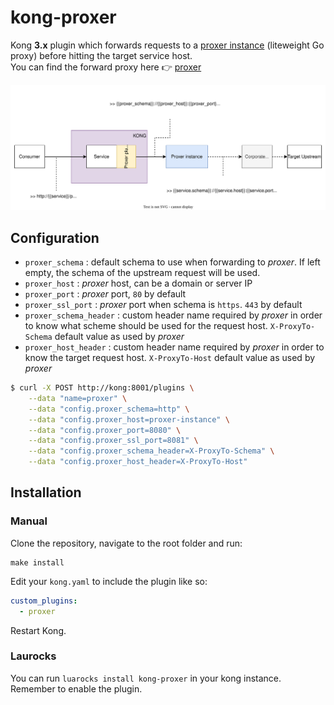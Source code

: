 # kong-proxer

Kong **3.x** plugin which forwards requests to a [proxer instance](https://github.com/fenix-hub/proxer) (liteweight Go proxy) before hitting the target service host.  
You can find the forward proxy here 👉 [proxer](https://github.com/fenix-hub/proxer)

![proxer-diagram](proxer.svg)

## Configuration
- `proxer_schema` : default schema to use when forwarding to *proxer*. If left empty, the schema of the upstream request will be used.
- `proxer_host` : *proxer* host, can be a domain or server IP
- `proxer_port` : *proxer* port, `80` by default
- `proxer_ssl_port` : *proxer* port when schema is `https`. `443` by default
- `proxer_schema_header` : custom header name required by *proxer* in order to know what scheme should be used for the request host. `X-ProxyTo-Schema` default value as used by *proxer*
- `proxer_host_header` : custom header name required by *proxer* in order to know the target request host. `X-ProxyTo-Host` default value as used by *proxer*

```bash
$ curl -X POST http://kong:8001/plugins \
    --data "name=proxer" \
    --data "config.proxer_schema=http" \
    --data "config.proxer_host=proxer-instance" \
    --data "config.proxer_port=8080" \
    --data "config.proxer_ssl_port=8081" \
    --data "config.proxer_schema_header=X-ProxyTo-Schema" \
    --data "config.proxer_host_header=X-ProxyTo-Host"
```

## Installation

### Manual
Clone the repository, navigate to the root folder and run:
```
make install
```

Edit your ```kong.yaml``` to include the plugin like so:
```yaml
custom_plugins:
  - proxer
```

Restart Kong.

### Laurocks

You can run `luarocks install kong-proxer` in your kong instance.  
Remember to enable the plugin.
